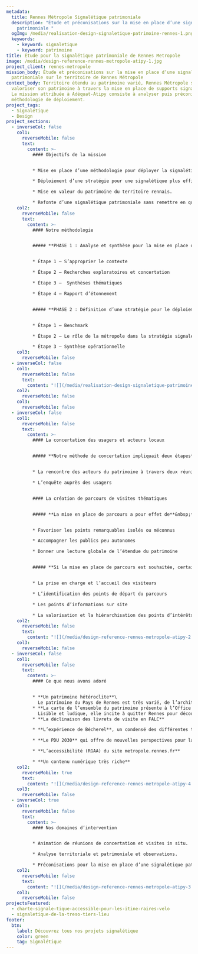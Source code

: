 ```yaml
---
metadata:
  title: Rennes Métropole Signalétique patrimoniale
  description: "Étude et préconisations sur la mise en place d’une signalétique
    patrimoniale "
  ogImg: /media/realisation-design-signaletique-patrimoine-rennes-1.png
  keywords:
    - keyword: signaletique
    - keyword: patrimoine
title: Étude pour la signalétique patrimoniale de Rennes Metropole
image: /media/design-reference-rennes-metropole-atipy-1.jpg
project_client: rennes-metropole
mission_body: Étude et préconisations sur la mise en place d’une signalétique
  patrimoniale sur le territoire de Rennes Métropole
context_body: Territoire étendu au patrimoine varié, Rennes Métropole souhaite
  valoriser son patrimoine à travers la mise en place de supports signalétiques.
  La mission attribuée à Adéquat-Atipy consiste à analyser puis préconiser une
  méthodologie de déploiement.
project_tags:
  - Signalétique
  - Design
project_sections:
  - inverseCol: false
    col1:
      reverseMobile: false
      text:
        content: >-
          #### Objectifs de la mission


          * Mise en place d’une méthodologie pour déployer la signalétique sur l’ensemble des communes de la Métropole.

          * Déploiement d’une stratégie pour une signalétique plus efficace et visible.

          * Mise en valeur du patrimoine du territoire rennais.

          * Refonte d’une signalétique patrimoniale sans remettre en question
    col2:
      reverseMobile: false
      text:
        content: >-
          #### Notre méthodologie


          ##### **PHASE 1 : Analyse et synthèse pour la mise en place d’une signalétique patrimoniale**


          * Étape 1 – S’approprier le contexte

          * Étape 2 – Recherches exploratoires et concertation

          * Étape 3 –  Synthèses thématiques

          * Étape 4 – Rapport d’étonnement


          ##### **PHASE 2 : Définition d’une stratégie pour le déploiement d’une nouvelle signalétique patrimoniale**


          * Étape 1 – Benchmark

          * Étape 2 – Le rôle de la métropole dans la stratégie signalétique

          * Étape 3 – Synthèse opérationnelle
    col3:
      reverseMobile: false
  - inverseCol: false
    col1:
      reverseMobile: false
      text:
        content: "![](/media/realisation-design-signaletique-patrimoine-rennes-5.jpg)"
    col2:
      reverseMobile: false
    col3:
      reverseMobile: false
  - inverseCol: false
    col1:
      reverseMobile: false
      text:
        content: >-
          #### La concertation des usagers et acteurs locaux


          ##### **Notre méthode de concertation impliquait deux étapes**&nbsp;**:**


          * La rencontre des acteurs du patrimoine à travers deux réunions et visite de sites.

          * L’enquête auprès des usagers


          #### La création de parcours de visites thématiques


          ##### **La mise en place de parcours a pour effet de**&nbsp;**:**


          * Favoriser les points remarquables isolés ou méconnus

          * Accompagner les publics peu autonomes

          * Donner une lecture globale de l’étendue du patrimoine


          ##### **Si la mise en place de parcours est souhaitée, certains points d’attention seront à prendre en compte**&nbsp;**:**


          * La prise en charge et l’accueil des visiteurs

          * L’identification des points de départ du parcours

          * Les points d’informations sur site

          * La valorisation et la hiérarchisation des points d’intérêts à signaler
    col2:
      reverseMobile: false
      text:
        content: "![](/media/design-reference-rennes-metropole-atipy-2.jpg)"
    col3:
      reverseMobile: false
  - inverseCol: false
    col1:
      reverseMobile: false
      text:
        content: >-
          #### Ce que nous avons adoré


          * **Un patrimoine hétéroclite**\
            Le patrimoine du Pays de Rennes est très varié, de l’architecture au patrimoine culturel immatériel, de l’industrie au patrimoine naturel. Sa richesse et sa diversité sont inattendus.
          * **La carte de l’ensemble du patrimoine présente à l’Office de Tourisme**\
            Lisible et ludique, elle incite à quitter Rennes pour découvrir d’autres sites. C’est le seul support global que nous avons trouvé.
          * **La déclinaison des livrets de visite en FALC**

          * **L’expérience de Bécherel**, un condensé des différentes typologies de patrimoine sur Rennes Métropole. Patrimoine remarquable, cité de caractère, cité du livre, circuits «&nbsp;incitatifs&nbsp;» (randonnées, ruelles/passages étroits et remparts).

          * **Le PDU 2030** qui offre de nouvelles perspectives pour la découverte du patrimoine

          * **L’accessibilité (RGAA) du site metropole.rennes.fr**

          * **Un contenu numérique très riche**
    col2:
      reverseMobile: true
      text:
        content: "![](/media/design-reference-rennes-metropole-atipy-4.jpg)"
    col3:
      reverseMobile: false
  - inverseCol: true
    col1:
      reverseMobile: false
      text:
        content: >-
          #### Nos domaines d’intervention


          * Animation de réunions de concertation et visites in situ.

          * Analyse territoriale et patrimoniale et observations.

          * Préconisations pour la mise en place d’une signalétique patrimoniale sur le territoire.
    col2:
      reverseMobile: false
      text:
        content: "![](/media/design-reference-rennes-metropole-atipy-3.jpg)"
    col3:
      reverseMobile: false
projectsFeatured:
  - charte-signale-tique-accessible-pour-les-itine-raires-velo
  - signaletique-de-la-treso-tiers-lieu
footer:
  btn:
    label: Découvrez tous nos projets signalétique
    color: green
    tag: Signalétique
---
```

